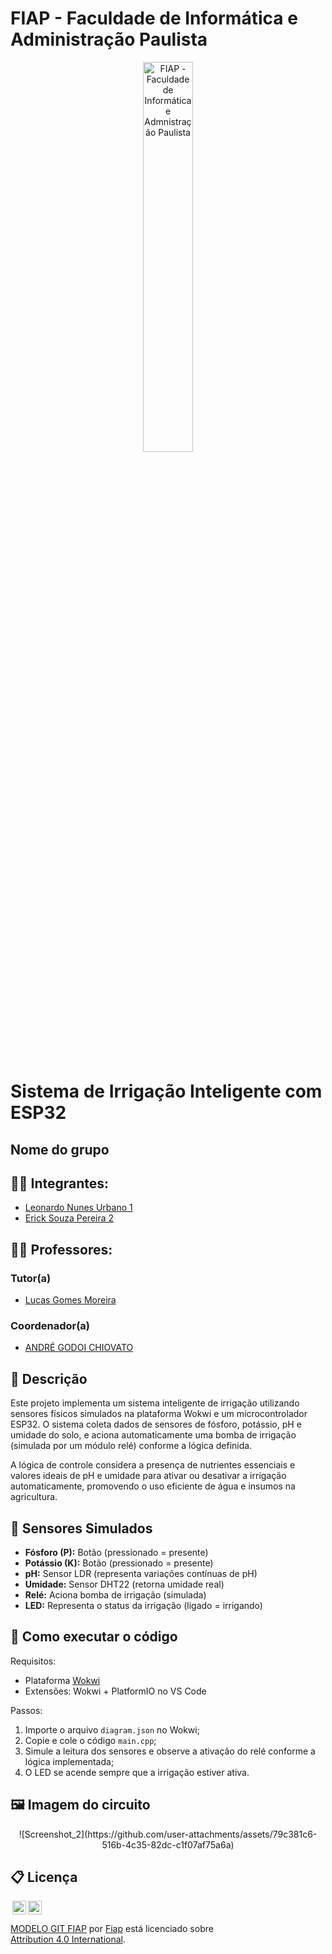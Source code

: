 # FIAP - Faculdade de Informática e Administração Paulista

<p align="center">
<a href= "https://www.fiap.com.br/"><img src="assets/logo-fiap.png" alt="FIAP - Faculdade de Informática e Admnistração Paulista" border="0" width=40% height=40%></a>
</p>

<br>

# Sistema de Irrigação Inteligente com ESP32

## Nome do grupo

## 👨‍🎓 Integrantes: 
- <a href="https://www.linkedin.com/company/inova-fusca">Leonardo Nunes Urbano 1</a>
- <a href="https://www.linkedin.com/company/inova-fusca">Erick Souza Pereira 2</a>

## 👩‍🏫 Professores:
### Tutor(a) 
- <a href="https://www.linkedin.com/company/inova-fusca">Lucas Gomes Moreira</a>
### Coordenador(a)
- <a href="https://www.linkedin.com/company/inova-fusca">ANDRÉ GODOI CHIOVATO</a>

## 📜 Descrição

Este projeto implementa um sistema inteligente de irrigação utilizando sensores físicos simulados na plataforma Wokwi e um microcontrolador ESP32. O sistema coleta dados de sensores de fósforo, potássio, pH e umidade do solo, e aciona automaticamente uma bomba de irrigação (simulada por um módulo relé) conforme a lógica definida.

A lógica de controle considera a presença de nutrientes essenciais e valores ideais de pH e umidade para ativar ou desativar a irrigação automaticamente, promovendo o uso eficiente de água e insumos na agricultura.

## 🧠 Sensores Simulados

- **Fósforo (P):** Botão (pressionado = presente)
- **Potássio (K):** Botão (pressionado = presente)
- **pH:** Sensor LDR (representa variações contínuas de pH)
- **Umidade:** Sensor DHT22 (retorna umidade real)
- **Relé:** Aciona bomba de irrigação (simulada)
- **LED:** Representa o status da irrigação (ligado = irrigando)

## 🔧 Como executar o código

Requisitos:
- Plataforma [Wokwi](https://wokwi.com/)
- Extensões: Wokwi + PlatformIO no VS Code

Passos:
1. Importe o arquivo `diagram.json` no Wokwi;
2. Copie e cole o código `main.cpp`;
3. Simule a leitura dos sensores e observe a ativação do relé conforme a lógica implementada;
4. O LED se acende sempre que a irrigação estiver ativa.

## 🖼️ Imagem do circuito

<p align="center">
 ![Screenshot_2](https://github.com/user-attachments/assets/79c381c6-516b-4c35-82dc-c1f07af75a6a)

</p>

## 📋 Licença

<img style="height:22px!important;margin-left:3px;vertical-align:text-bottom;" src="https://mirrors.creativecommons.org/presskit/icons/cc.svg?ref=chooser-v1"><img style="height:22px!important;margin-left:3px;vertical-align:text-bottom;" src="https://mirrors.creativecommons.org/presskit/icons/by.svg?ref=chooser-v1"><p xmlns:cc="http://creativecommons.org/ns#" xmlns:dct="http://purl.org/dc/terms/"><a property="dct:title" rel="cc:attributionURL" href="https://github.com/agodoi/template">MODELO GIT FIAP</a> por <a rel="cc:attributionURL dct:creator" property="cc:attributionName" href="https://fiap.com.br">Fiap</a> está licenciado sobre <a href="http://creativecommons.org/licenses/by/4.0/?ref=chooser-v1" target="_blank" rel="license noopener noreferrer" style="display:inline-block;">Attribution 4.0 International</a>.</p>
